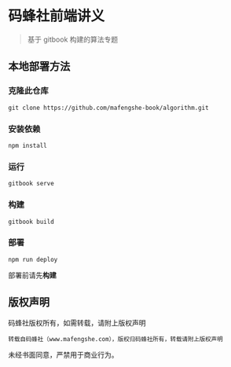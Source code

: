 # 码蜂社前端讲义

> 基于 gitbook 构建的算法专题

## 本地部署方法

### 克隆此仓库
```
git clone https://github.com/mafengshe-book/algorithm.git
```
### 安装依赖

```
npm install
```

### 运行

```
gitbook serve
```

### 构建

```
gitbook build
```

### 部署

```
npm run deploy
```
部署前请先**构建**

## 版权声明

码蜂社版权所有，如需转载，请附上版权声明

```
转载自码蜂社（www.mafengshe.com），版权归码蜂社所有，转载请附上版权声明
```

未经书面同意，严禁用于商业行为。
